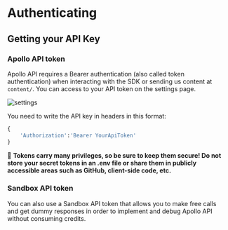 # Authenticating

## Getting your API Key

### Apollo API token

Apollo API requires a Bearer authentication (also called token authentication) when interacting with the SDK or sending us content at `content/`. You can access to your API token on the settings page.

![settings](https://uploads-ssl.webflow.com/640ca38ad086fde245b76c9d/6452b1456257dc496c179599_Screenshot%202023-05-03%20at%203.08.40%20PM.png)

You need to write the API key in headers in this format:

```Python
{
    'Authorization':'Bearer YourApiToken'
}
```

🚧
**Tokens carry many privileges, so be sure to keep them secure! Do not store your secret tokens in an .env file or share them in publicly accessible areas such as GitHub, client-side code, etc.**

### Sandbox API token

You can also use a Sandbox API token that allows you to make free calls and get dummy responses in order to implement and debug Apollo API without consuming credits.
